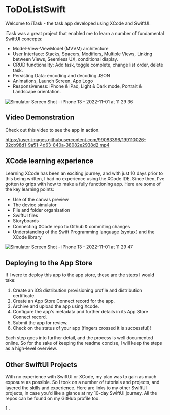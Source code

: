 # ToDoListSwift

Welcome to iTask - the task app developed using XCode and SwiftUI.

iTask was a great project that enabled me to learn a number of fundamental SwiftUI concepts:

- Model-View-ViewModel (MVVM) architecture
- User Interface: Stacks, Spacers, Modifiers, Multiple Views, Linking between Views, Seemless UX, conditional display.
- CRUD functionality: Add task, toggle complete, change list order, delete task.
- Persisting Data: encoding and decoding JSON
- Animations, Launch Screen, App Logo
- Responsiveness: iPhone & iPad, Light & Dark mode, Portrait & Landscape orientation.

![Simulator Screen Shot - iPhone 13 - 2022-11-01 at 11 29 36](https://user-images.githubusercontent.com/99083396/199213961-ba6f6a4e-0558-413b-9c5f-e327a4b71517.png)


## Video Demonstration

Check out this video to see the app in action.

https://user-images.githubusercontent.com/99083396/199110026-32cb98d1-9a51-4d63-840a-38082e2938d2.mp4


## XCode learning experience

Learning XCode has been an exciting journey, and with just 10 days prior to this being written, I had no experience using the XCode IDE. Since then, I've gotten to grips with how to make a fully functioning app. Here are some of the key learning points:

- Use of the canvas preview
- The device simulator
- File and folder organisation
- SwiftUI files
- Storyboards
- Connecting XCode repo to Github & commiting changes
- Understanding of the Swift Programming language (syntax) and the XCode library 

![Simulator Screen Shot - iPhone 13 - 2022-11-01 at 11 29 47](https://user-images.githubusercontent.com/99083396/199213984-e0694f43-6ed1-44fc-88e2-605db6d87639.png)

## Deploying to the App Store

If I were to deploy this app to the app store, these are the steps I would take:

1. Create an iOS distribution provisioning profile and distribution certificate.
2. Create an App Store Connect record for the app.
3. Archive and upload the app using Xcode.
4. Configure the app's metadata and further details in its App Store Connect record.
5. Submit the app for review.
6. Check on the status of your app (fingers crossed it is successful)!

Each step goes into further detail, and the process is well documented online. So for the sake of keeping the readme concise, I will keep the steps as a high-level overview.

## Other SwiftUI Projects

With no experience with SwiftUI or XCode, my plan was to gain as much exposure as possible. So I took on a number of tutorials and projects, and layered the skills and experience. Here are links to my other SwiftUI projects, in case you'd like a glance at my 10-day SwiftUI journey. All the repos can be found on my GitHub profile too. 

1 . 

